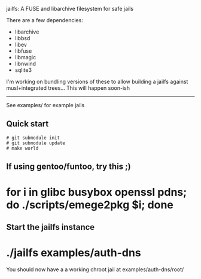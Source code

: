 jailfs:	A FUSE and libarchive filesystem for safe jails


There are a few dependencies:
* libarchive
* libbsd
* libev 
* libfuse 
* libmagic 
* libnwind 
* sqlite3

I'm working on bundling versions of these to allow building
a jailfs against musl+integrated trees... This will happen soon-ish

------------------

See examples/ for example jails

Quick start
-----------

```
# git submodule init
# git submodule update
# make world
```

## If using gentoo/funtoo, try this ;)
# for i in glibc busybox openssl pdns; do ./scripts/emege2pkg $i; done

## Start the jailfs instance
# ./jailfs examples/auth-dns


You should now have a a working chroot jail at
examples/auth-dns/root/
